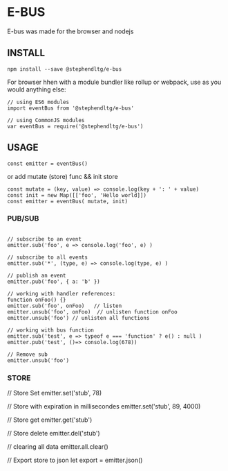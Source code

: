 # E-BUS

E-bus was made for the browser and nodejs

## INSTALL

```
npm install --save @stephendltg/e-bus
```

For browser hhen with a module bundler like rollup or webpack, use as you would anything else:

```
// using ES6 modules
import eventBus from '@stephendltg/e-bus'
 
// using CommonJS modules
var eventBus = require('@stephendltg/e-bus')
```

## USAGE

```
const emitter = eventBus()
```

or add mutate (store) func && init store

```
const mutate = (key, value) => console.log(key + ': ' + value)
const init = new Map([['foo', 'Hello world]])
const emitter = eventBus( mutate, init)
```

### PUB/SUB

```
 
// subscribe to an event
emitter.sub('foo', e => console.log('foo', e) )
 
// subscribe to all events
emitter.sub('*', (type, e) => console.log(type, e) )
 
// publish an event
emitter.pub('foo', { a: 'b' })
 
// working with handler references:
function onFoo() {}
emitter.sub('foo', onFoo)   // listen
emitter.unsub('foo', onFoo)  // unlisten function onFoo
emitter.unsub('foo') // unlisten all functions

// working with bus function
emitter.sub('test', e => typeof e === 'function' ? e() : null )
emitter.pub('test', ()=> console.log(678))

// Remove sub
emitter.unsub('foo')

```

### STORE

// Store Set
emitter.set('stub', 78)

// Store with expiration in millisecondes
emitter.set('stub', 89, 4000)

// Store get
emitter.get('stub')

// Store delete
emitter.del('stub')

// clearing all data
emitter.all.clear()

// Export store to json
let export = emitter.json()

```